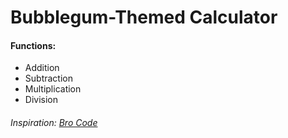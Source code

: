 # Bubblegum-Themed Calculator
<h4>Functions:</h4>
<ul>
  <li>Addition</li>
  <li>Subtraction</li>
  <li>Multiplication</li>
  <li>Division</li>
</ul>
<h6>Inspiration: <a href="https://www.youtube.com/watch?v=I5kj-YsmWjM">Bro Code</a></h6>
